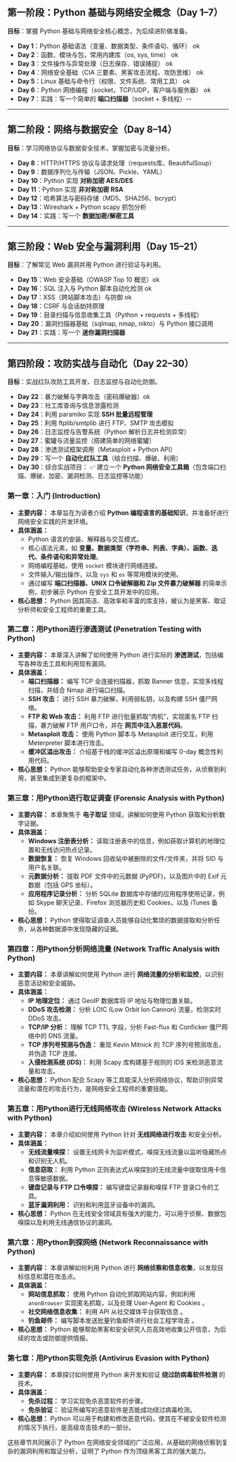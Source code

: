 ## **第一阶段：Python 基础与网络安全概念（Day 1–7）**

**目标**：掌握 Python 基础与网络安全核心概念，为后续进阶做准备。

* **Day 1**：Python 基础语法（变量、数据类型、条件语句、循环） ok
* **Day 2**：函数、模块与包，常用内建库（os, sys, time） ok
* **Day 3**：文件操作与异常处理（日志保存、错误捕捉） ok
* **Day 4**：网络安全基础（CIA 三要素、黑客攻击流程、攻防思维） ok
* **Day 5**：Linux 基础与命令行（权限、文件系统、常用工具） ok 
* **Day 6**：Python 网络编程（socket，TCP/UDP，客户端与服务器） ok
* **Day 7**：实践：写一个简单的 **端口扫描器**（socket + 多线程）--

---

## **第二阶段：网络与数据安全（Day 8–14）**

**目标**：学习网络协议与数据安全技术，掌握加密与流量分析。

* **Day 8**：HTTP/HTTPS 协议与请求处理（requests库、BeautifulSoup）
* **Day 9**：数据序列化与传输（JSON、Pickle、YAML）
* **Day 10**：Python 实现 **对称加密 AES/DES**
* **Day 11**：Python 实现 **非对称加密 RSA**
* **Day 12**：哈希算法与密码存储（MD5、SHA256、bcrypt）
* **Day 13**：Wireshark + Python scapy 抓包分析
* **Day 14**：实践：写一个 **数据加密/解密工具**

---

## **第三阶段：Web 安全与漏洞利用（Day 15–21）**

**目标**：了解常见 Web 漏洞并用 Python 进行验证与利用。

* **Day 15**：Web 安全基础（OWASP Top 10 概览）ok
* **Day 16**：SQL 注入与 Python 脚本自动化检测 ok
* **Day 17**：XSS（跨站脚本攻击）与防御 ok 
* **Day 18**：CSRF 与会话劫持原理
* **Day 19**：目录扫描与信息收集工具（Python + requests + 多线程）
* **Day 20**：漏洞扫描器基础（sqlmap, nmap, nikto）与 Python 接口调用
* **Day 21**：实践：写一个 **迷你漏洞扫描器**

---

## **第四阶段：攻防实战与自动化（Day 22–30）**

**目标**：实战红队攻防工具开发、日志监控与自动化防御。

* **Day 22**：暴力破解与字典攻击（密码爆破器）ok
* **Day 23**：社工库查询与信息泄露检测
* **Day 24**：利用 paramiko 实现 **SSH 批量远程管理**
* **Day 25**：利用 ftplib/smtplib 进行 FTP、SMTP 攻击模拟
* **Day 26**：日志监控与告警系统（Python 解析日志并检测异常）
* **Day 27**：蜜罐与流量监控（搭建简单的网络蜜罐）
* **Day 28**：渗透测试框架调用（Metasploit + Python API）
* **Day 29**：写一个 **自动化红队工具**（结合扫描、爆破、利用）
* **Day 30**：综合实战项目：
  ✅ 建立一个 **Python 网络安全工具箱**（包含端口扫描、爆破、加密、漏洞检测、日志监控等功能）

### **第一章：入门 (Introduction)**

*   **主要内容：** 本章旨在为读者介绍 **Python 编程语言的基础知识**，并准备好进行网络安全实践的开发环境。
*   **具体涵盖：**
    *   Python 语言的安装、解释器与交互模式。
    *   核心语法元素，如 **变量、数据类型（字符串、列表、字典）、函数、迭代、条件语句和异常处理**。
    *   网络编程基础，使用 `socket` 模块进行网络连接。
    *   文件输入/输出操作，以及 `sys` 和 `os` 等常用模块的使用。
    *   通过编写 **端口扫描器、UNIX 口令破解器和 Zip 文件暴力破解器** 的简单示例，初步展示 Python 在安全工具开发中的应用。
*   **核心思想：** Python 因其简洁、高效率和丰富的库支持，被认为是黑客、取证分析师和安全工程师的重要工具。

### **第二章：用Python进行渗透测试 (Penetration Testing with Python)**

*   **主要内容：** 本章深入讲解了如何使用 Python 进行实际的 **渗透测试**，包括编写各种攻击工具和利用现有漏洞。
*   **具体涵盖：**
    *   **端口扫描器：** 编写 TCP 全连接扫描器，抓取 Banner 信息，实现多线程扫描，并结合 Nmap 进行端口扫描。
    *   **SSH 攻击：** 进行 SSH 暴力破解，利用弱私钥，以及构建 SSH 僵尸网络。
    *   **FTP 和 Web 攻击：** 利用 FTP 进行批量抓取“肉机”，实现匿名 FTP 扫描，暴力破解 FTP 用户口令，并在 **网页中注入恶意代码**。
    *   **Metasploit 攻击：** 使用 Python 脚本与 Metasploit 进行交互，利用 Meterpreter 脚本进行攻击。
    *   **缓冲区溢出攻击：** 介绍基于栈的缓冲区溢出原理和编写 0-day 概念性利用代码。
*   **核心思想：** Python 能够帮助安全专家自动化各种渗透测试任务，从侦察到利用，甚至集成到更复杂的框架中。

### **第三章：用Python进行取证调查 (Forensic Analysis with Python)**

*   **主要内容：** 本章聚焦于 **电子取证** 领域，讲解如何使用 Python 获取和分析数字证据。
*   **具体涵盖：**
    *   **Windows 注册表分析：** 读取注册表中的信息，例如获取计算机的地理位置和无线访问热点记录。
    *   **数据恢复：** 恢复 Windows 回收站中被删除的文件/文件夹，并将 SID 与用户名关联。
    *   **元数据分析：** 提取 PDF 文件中的元数据 (PyPDF)，以及图片中的 Exif 元数据（包括 GPS 坐标）。
    *   **应用程序记录分析：** 分析 SQLite 数据库中存储的应用程序使用记录，例如 Skype 聊天记录、Firefox 浏览器历史和 Cookies，以及 iTunes 备份。
*   **核心思想：** Python 使得取证调查人员能够自动化繁琐的数据提取和分析任务，从各种数据源中发现隐藏的证据。

### **第四章：用Python分析网络流量 (Network Traffic Analysis with Python)**

*   **主要内容：** 本章讲解如何使用 Python 进行 **网络流量的分析和监控**，以识别恶意活动和安全威胁。
*   **具体涵盖：**
    *   **IP 地理定位：** 通过 GeoIP 数据库将 IP 地址与物理位置关联。
    *   **DDoS 攻击检测：** 分析 LOIC (Low Orbit Ion Cannon) 流量，检测实时 DDoS 攻击。
    *   **TCP/IP 分析：** 理解 TCP TTL 字段，分析 Fast-flux 和 Conficker 僵尸网络中的 DNS 流量。
    *   **TCP 序列号预测与伪造：** 重现 Kevin Mitnick 的 TCP 序列号预测攻击，并伪造 TCP 连接。
    *   **入侵检测系统 (IDS)：** 利用 Scapy 库构建基于规则的 IDS 来检测恶意流量和攻击。
*   **核心思想：** Python 配合 Scapy 等工具能深入分析网络协议，帮助识别异常流量和潜在的攻击行为，是网络安全工程师的重要技能。

### **第五章：用Python进行无线网络攻击 (Wireless Network Attacks with Python)**

*   **主要内容：** 本章介绍如何使用 Python 针对 **无线网络进行攻击** 和安全分析。
*   **具体涵盖：**
    *   **无线流量嗅探：** 设置无线网卡为监听模式，嗅探无线流量以监听隐藏热点和识别无人机。
    *   **信息窃取：** 利用 Python 正则表达式从嗅探到的无线流量中提取信用卡信息等敏感数据。
    *   **键盘记录与 FTP 口令嗅探：** 编写键盘记录器和嗅探 FTP 登录口令的工具。
    *   **蓝牙漏洞利用：** 识别和利用蓝牙设备中的漏洞。
*   **核心思想：** Python 在无线安全领域具有强大的能力，可以用于侦察、数据包嗅探以及利用无线通信协议的漏洞。

### **第六章：用Python刺探网络 (Network Reconnaissance with Python)**

*   **主要内容：** 本章讲解如何利用 Python 进行 **网络侦察和信息收集**，以发现目标信息和潜在攻击点。
*   **具体涵盖：**
    *   **网站信息抓取：** 使用 Python 自动化抓取网站内容，例如利用 `anonBrowser` 实现匿名抓取，以及处理 User-Agent 和 Cookies 。
    *   **社交网络信息收集：** 利用 API 从社交媒体平台获取信息 。
    *   **钓鱼邮件：** 编写脚本发送批量钓鱼邮件进行社会工程学攻击 。
*   **核心思想：** Python 能够帮助黑客和安全研究人员高效地收集公开信息，为后续的攻击或防御提供情报。

### **第七章：用Python实现免杀 (Antivirus Evasion with Python)**

*   **主要内容：** 本章探讨如何使用 Python 来开发和验证 **绕过防病毒软件检测** 的技术。
*   **具体涵盖：**
    *   **免杀过程：** 学习实现免杀恶意软件的步骤。
    *   **免杀验证：** 验证所编写的恶意软件是否能成功绕过病毒检测。
*   **核心思想：** Python 可以用于构建和修改恶意代码，使其在不被安全软件检测的情况下执行，是高级攻击技术的一部分。

这些章节共同展示了 Python 在网络安全领域的广泛应用，从基础的网络侦察到复杂的漏洞利用和取证分析，证明了 Python 作为顶级黑客工具的强大能力。